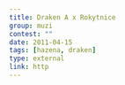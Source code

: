 ```yaml
---
title: Draken A x Rokytnice
group: muzi
contest: ""
date: 2011-04-15
tags: [hazena, draken]
type: external
link: http
---
```

